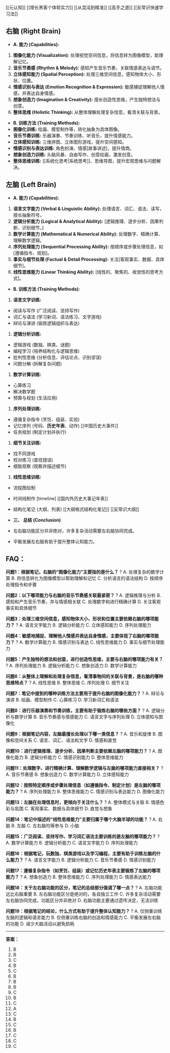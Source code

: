
[[元认知]] 
[[增长黑客个体软实力]]
[[从混沌到精准]]
[[高手之道]]
[[反常识快速学习法]]
## 右脑 (Right Brain)
- **A. 能力 (Capabilities):**
1.  **图像化能力 (Visualization):** 处理视觉空间信息，将信息转为图像模型，助理解记忆。
2.  **音乐节奏感 (Rhythm & Melody):** 感知产生音乐节奏，关联情感表达与调节。
3.  **立体感知能力 (Spatial Perception):** 处理三维空间信息，感知物体大小、形状、位置。
4.  **情感识别与表达 (Emotion Recognition & Expression):** 敏感捕捉理解他人情感，并表达自身情感。
5.  **想象创造力 (Imagination & Creativity):** 擅长创造性思维，产生独特想法与创意。
6.  **整体思维 (Holistic Thinking):** 从整体理解处理复杂信息，看清关联与背景。
- **B. 训练方法 (Training Methods):**
- **图像化训练:** 绘画、模型制作等，转化抽象为具体图像。
- **音乐节奏训练:** 乐器演奏、节奏训练、听音乐，提升情感能力。
- **立体感知训练:** 三维拼图、立体图形游戏，提升空间感知。
- **情感识别与表达训练:** 角色扮演、情感[故事讲述]，提升情商。
- **想象创造力训练:** 头脑风暴、自由写作、创意绘画，激发创意。
- **整体思维训练:** [[系统化思考|系统思考]]、思维导图，提升宏观思维与问题解决。


## 左脑 (Left Brain)
- **A. 能力 (Capabilities):**
1.  **语言文字能力 (Verbal & Linguistic Ability):** 处理语言、词汇、语法、读写，擅长抽象符号。
2.  **逻辑分析能力 (Logical & Analytical Ability):** [逻辑推理、逐步分析、因果判断、识别细节。]
3.  **数学计算能力 (Mathematical & Numerical Ability):** 处理数字、精确计算、理解数学逻辑。
4.  **序列处理能力 (Sequential Processing Ability):** 按顺序或步骤处理信息，如[遵循指令、规划]。
5.  **事实与细节处理 (Factual & Detail Processing):** 关注[客观事实、数据、具体细节]。
6.  **线性思维能力 (Linear Thinking Ability):** [线性的、聚焦的、收敛性的思考方式]。
- **B. 训练方法 (Training Methods):**
1.  **语言文字训练:**
- 阅读与写作 (广泛阅读、坚持写作)
- 词汇与语法 (学习新词、语法练习、文字游戏)
- 辩论与演讲 (锻炼逻辑组织与表达)
1.  **逻辑分析训练:**
- 逻辑游戏 (数独、棋类、谜题)
- 编程学习 (培养结构化与逻辑思维)
- 批判性思维 (分析信息、评估论点、识别谬误)
- 问题分解 (拆解复杂问题)
1.  **数学计算训练:**
- 心算练习
- 解决数学题
- 预算与规划 (生活应用)
1.  **序列处理训练:**
- 遵循复杂指令 (烹饪、组装、实验)
- 记忆序列 (号码、**历史年表**、动作)  [[中国历史大事件]]
- 任务规划 (制定计划并执行)
1.  **细节关注训练:**
- 找不同游戏
- 校对练习 (查找错误)
- 细致观察 (观察并描述细节)
1.  **线性思维训练:**
- 流程图绘制
- 时间线制作 [timeline]  [[国内外历史大事记年表]]
- 结构化笔记 (大纲、列表) [[大纲格式结构化笔记]] [[反常识大纲]]

- **三、 总结 (Conclusion)**
- 左右脑功能区分并非绝对，许多复杂活动需要左右脑协同完成。
- 平衡发展左右脑有助于提升整体认知能力。

## FAQ：

**问题1：根据笔记，右脑的“图像化能力”主要指的是什么？**
?
A. 处理复杂的数学计算
B. 将信息转化为图像模型以帮助理解和记忆
C. 分析语言的语法结构
D. 按顺序处理指令和步骤
<!--SR:!2025-03-31,3,250-->

**问题2：以下哪项能力与右脑的音乐节奏感关联最紧密？**
?
A. 逻辑推理与分析
B. 感知和产生音乐节奏，并与情感相关联
C. 处理数字和进行精确计算
D. 关注客观事实和具体细节
<!--SR:!2025-03-31,3,250-->

**问题3：处理三维空间信息，感知物体大小、形状和位置主要依赖右脑的哪项能力？**
?
A. 语言文字能力
B. 逻辑分析能力
C. 立体感知能力
D. 序列处理能力
<!--SR:!2025-03-31,3,250-->

**问题4：敏感地捕捉、理解他人情感并表达自身情感，主要体现了右脑的哪项能力？**
?
A. 数学计算能力
B. 情感识别与表达
C. 线性思维能力
D. 事实与细节处理能力
<!--SR:!2025-03-31,3,250-->

**问题5：产生独特的想法和创意，进行创造性思维，主要与右脑的哪项能力有关？**
?
A. 序列处理能力
B. 逻辑分析能力
C. 想象创造力
D. 数学计算能力
<!--SR:!2025-03-31,3,250-->

**问题6：从整体上理解和处理复杂信息，看清事物间的关联与背景，是右脑的哪种思维特点？**
?
A. 线性思维
B. 整体思维
C. 序列处理
D. 细节关注
<!--SR:!2025-03-31,3,250-->

**问题7：笔记中提到的哪种训练方法主要用于提升右脑的图像化能力？**
?
A. 辩论与演讲
B. 绘画、模型制作
C. 心算练习
D. 学习新词汇和语法
<!--SR:!2025-03-31,3,250-->

**问题8：进行乐器演奏和节奏训练，主要有助于锻炼右脑的哪些方面？**
?
A. 逻辑分析与数学计算
B. 音乐节奏感与情感能力
C. 语言文字与序列处理
D. 立体感知与图像化
<!--SR:!2025-03-31,3,250-->

**问题9：根据笔记内容，左脑最擅长处理以下哪一类信息？**
?
A. 音乐和旋律
B. 图像和空间关系
C. 语言、词汇、语法和文字
D. 情感和直觉
<!--SR:!2025-03-31,3,250-->

**问题10：进行逻辑推理、逐步分析、因果判断主要依赖左脑的哪项能力？**
?
A. 图像化能力
B. 逻辑分析能力
C. 情感识别能力
D. 整体思维能力
<!--SR:!2025-03-31,3,250-->

**问题11：处理数字、进行精确计算、理解数学逻辑与左脑的哪项能力直接相关？**
?
A. 音乐节奏感
B. 想象创造力
C. 数学计算能力
D. 立体感知能力
<!--SR:!2025-03-31,3,250-->

**问题12：按照特定顺序或步骤处理信息（如遵循指令、制定计划）是左脑的哪项能力？**
?
A. 序列处理能力
B. 整体思维能力
C. 情感识别与表达能力
D. 图像化能力
<!--SR:!2025-03-31,3,250-->

**问题13：左脑在处理信息时，更倾向于关注什么？**
?
A. 整体模式与关联
B. 情感色彩与氛围
C. 客观事实、数据与具体细节
D. 直觉与想象
<!--SR:!2025-03-31,3,250-->

**问题14：笔记中描述的“线性思维能力”主要归属于哪个大脑半球的功能？**
?
A. 右脑
B. 左脑
C. 左右脑均等参与
D. 小脑
<!--SR:!2025-03-31,3,250-->

**问题15：广泛阅读、坚持写作、学习词汇语法主要训练的是左脑的哪项能力？**
?
A. 数学计算能力
B. 逻辑分析能力
C. 语言文字能力
D. 序列处理能力
<!--SR:!2025-03-31,3,250-->

**问题16：根据笔记，玩数独、棋类游戏以及学习编程，主要有助于训练左脑的什么能力？**
?
A. 语言文字能力
B. 逻辑分析能力
C. 音乐节奏感
D. 情感识别能力
<!--SR:!2025-03-31,3,250-->

**问题17：遵循复杂指令（如烹饪、组装）或记忆历史年表主要锻炼了左脑的哪项能力？**
?
A. 想象创造力
B. 整体思维能力
C. 序列处理能力
D. 情感表达能力
<!--SR:!2025-03-31,3,250-->

**问题18：关于左右脑功能的区分，笔记的总结部分强调了哪一点？**
?
A. 左脑功能远比右脑重要
B. 左右脑功能区分是绝对的，各自独立工作
C. 许多复杂活动需要左右脑协同完成，功能区分并非绝对
D. 右脑功能主要通过遗传决定，无法训练
<!--SR:!2025-03-31,3,250-->

**问题19：根据笔记的结论，什么方式有助于提升整体认知能力？**
?
A. 仅侧重训练左脑的逻辑和语言能力
B. 仅侧重训练右脑的创造和情感能力
C. 平衡发展左右脑的功能
D. 减少大脑活动以避免损耗
<!--SR:!2025-03-31,3,250-->

---
**答案：**
1. B
2. B
3. C
4. B
5. C
6. B
7. B
8. B
9. C
10. B
11. C
12. A
13. C
14. B
15. C
16. B
17. C
18. C
19. C